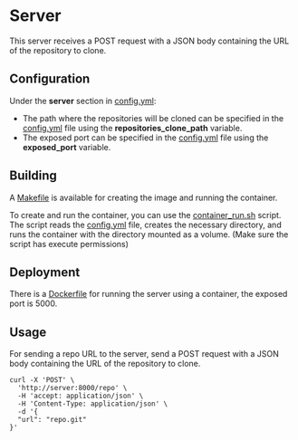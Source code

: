 # Server
This server receives a POST request with a JSON body containing the URL of the repository to clone.

## Configuration
Under the **server** section in [config.yml](../config.yml):
- The path where the repositories will be cloned can be specified in the [config.yml](../config.yml) file using the **repositories_clone_path** variable.
- The exposed port can be specified in the [config.yml](../config.yml) file using the **exposed_port** variable.

## Building
A [Makefile](./Makefile) is available for creating the image and running the container.

To create and run the container, you can use the [container_run.sh](./devops/container_run.sh) script. The script reads the [config.yml](../config.yml) file, creates the necessary directory, and runs the container with the directory mounted as a volume. (Make sure the script has execute permissions)

## Deployment
There is a [Dockerfile](./devops/Dockerfile) for running the server using a container, the exposed port is 5000.

## Usage
For sending a repo URL to the server, send a POST request with a JSON body containing the URL of the repository to clone.

```
curl -X 'POST' \
  'http://server:8000/repo' \
  -H 'accept: application/json' \
  -H 'Content-Type: application/json' \
  -d '{
  "url": "repo.git"
}'
```